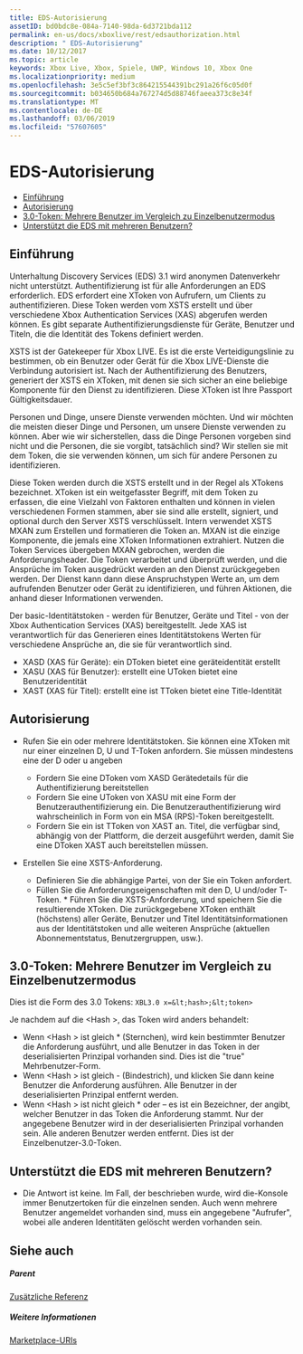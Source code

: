 ```yaml
---
title: EDS-Autorisierung
assetID: bd0bdc8e-084a-7140-98da-6d3721bda112
permalink: en-us/docs/xboxlive/rest/edsauthorization.html
description: " EDS-Autorisierung"
ms.date: 10/12/2017
ms.topic: article
keywords: Xbox Live, Xbox, Spiele, UWP, Windows 10, Xbox One
ms.localizationpriority: medium
ms.openlocfilehash: 3e5c5ef3bf3c864215544391bc291a26f6c05d0f
ms.sourcegitcommit: b034650b684a767274d5d88746faeea373c8e34f
ms.translationtype: MT
ms.contentlocale: de-DE
ms.lasthandoff: 03/06/2019
ms.locfileid: "57607605"
---
```

# <a name="eds-authorization"></a>EDS-Autorisierung
 
  * [Einführung](#ID4EN)
  * [Autorisierung](#ID4EFB)
  * [3.0-Token: Mehrere Benutzer im Vergleich zu Einzelbenutzermodus](#ID4EEC)
  * [Unterstützt die EDS mit mehreren Benutzern?](#ID4EYC)
 
<a id="ID4EN"></a>

 
## <a name="introduction"></a>Einführung
 
Unterhaltung Discovery Services (EDS) 3.1 wird anonymen Datenverkehr nicht unterstützt. Authentifizierung ist für alle Anforderungen an EDS erforderlich. EDS erfordert eine XToken von Aufrufern, um Clients zu authentifizieren. Diese Token werden vom XSTS erstellt und über verschiedene Xbox Authentication Services (XAS) abgerufen werden können. Es gibt separate Authentifizierungsdienste für Geräte, Benutzer und Titeln, die die Identität des Tokens definiert werden.
 
XSTS ist der Gatekeeper für Xbox LIVE. Es ist die erste Verteidigungslinie zu bestimmen, ob ein Benutzer oder Gerät für die Xbox LIVE-Dienste die Verbindung autorisiert ist. Nach der Authentifizierung des Benutzers, generiert der XSTS ein XToken, mit denen sie sich sicher an eine beliebige Komponente für den Dienst zu identifizieren. Diese XToken ist Ihre Passport Gültigkeitsdauer.
 
Personen und Dinge, unsere Dienste verwenden möchten. Und wir möchten die meisten dieser Dinge und Personen, um unsere Dienste verwenden zu können. Aber wie wir sicherstellen, dass die Dinge Personen vorgeben sind nicht und die Personen, die sie vorgibt, tatsächlich sind? Wir stellen sie mit dem Token, die sie verwenden können, um sich für andere Personen zu identifizieren.
 
Diese Token werden durch die XSTS erstellt und in der Regel als XTokens bezeichnet. XToken ist ein weitgefasster Begriff, mit dem Token zu erfassen, die eine Vielzahl von Faktoren enthalten und können in vielen verschiedenen Formen stammen, aber sie sind alle erstellt, signiert, und optional durch den Server XSTS verschlüsselt. Intern verwendet XSTS MXAN zum Erstellen und formatieren die Token an. MXAN ist die einzige Komponente, die jemals eine XToken Informationen extrahiert. Nutzen die Token Services übergeben MXAN gebrochen, werden die Anforderungsheader. Die Token verarbeitet und überprüft werden, und die Ansprüche im Token ausgedrückt werden an den Dienst zurückgegeben werden. Der Dienst kann dann diese Anspruchstypen Werte an, um dem aufrufenden Benutzer oder Gerät zu identifizieren, und führen Aktionen, die anhand dieser Informationen verwenden.
 
Der basic-Identitätstoken - werden für Benutzer, Geräte und Titel - von der Xbox Authentication Services (XAS) bereitgestellt. Jede XAS ist verantwortlich für das Generieren eines Identitätstokens Werten für verschiedene Ansprüche an, die sie für verantwortlich sind.
 
   * XASD (XAS für Geräte): ein DToken bietet eine geräteidentität erstellt
   * XASU (XAS für Benutzer): erstellt eine UToken bietet eine Benutzeridentität
   * XAST (XAS für Titel): erstellt eine ist TToken bietet eine Title-Identität
   
<a id="ID4EFB"></a>

 
## <a name="authorization-process"></a>Autorisierung
 
   * Rufen Sie ein oder mehrere Identitätstoken. Sie können eine XToken mit nur einer einzelnen D, U und T-Token anfordern. Sie müssen mindestens eine der D oder u angeben 
     * Fordern Sie eine DToken vom XASD Gerätedetails für die Authentifizierung bereitstellen
     * Fordern Sie eine UToken von XASU mit eine Form der Benutzerauthentifizierung ein. Die Benutzerauthentifizierung wird wahrscheinlich in Form von ein MSA (RPS)-Token bereitgestellt.
     * Fordern Sie ein ist TToken von XAST an. Titel, die verfügbar sind, abhängig von der Plattform, die derzeit ausgeführt werden, damit Sie eine DToken XAST auch bereitstellen müssen.
  
   * Erstellen Sie eine XSTS-Anforderung.
 
     * Definieren Sie die abhängige Partei, von der Sie ein Token anfordert.
     * Füllen Sie die Anforderungseigenschaften mit den D, U und/oder T-Token.
    * Führen Sie die XSTS-Anforderung, und speichern Sie die resultierende XToken. Die zurückgegebene XToken enthält (höchstens) aller Geräte, Benutzer und Titel Identitätsinformationen aus der Identitätstoken und alle weiteren Ansprüche (aktuellen Abonnementstatus, Benutzergruppen, usw.).
   
<a id="ID4EEC"></a>

 
## <a name="30-tokens-multiuser-vs-single-user"></a>3.0-Token: Mehrere Benutzer im Vergleich zu Einzelbenutzermodus
 
Dies ist die Form des 3.0 Tokens: `XBL3.0 x=&lt;hash>;&lt;token>`
 
Je nachdem auf die &lt;Hash >, das Token wird anders behandelt:
 
   * Wenn &lt;Hash > ist gleich * (Sternchen), wird kein bestimmter Benutzer die Anforderung ausführt, und alle Benutzer in das Token in der deserialisierten Prinzipal vorhanden sind. Dies ist die "true" Mehrbenutzer-Form.
   * Wenn &lt;Hash > ist gleich - (Bindestrich), und klicken Sie dann keine Benutzer die Anforderung ausführen. Alle Benutzer in der deserialisierten Prinzipal entfernt werden.
   * Wenn &lt;Hash > ist nicht gleich * oder – es ist ein Bezeichner, der angibt, welcher Benutzer in das Token die Anforderung stammt. Nur der angegebene Benutzer wird in der deserialisierten Prinzipal vorhanden sein. Alle anderen Benutzer werden entfernt. Dies ist der Einzelbenutzer-3.0-Token.
   
<a id="ID4EYC"></a>

 
## <a name="does-eds-support-multi-users"></a>Unterstützt die EDS mit mehreren Benutzern?
 * Die Antwort ist keine. Im Fall, der beschrieben wurde, wird die-Konsole immer Benutzertoken für die einzelnen senden. Auch wenn mehrere Benutzer angemeldet vorhanden sind, muss ein angegebene "Aufrufer", wobei alle anderen Identitäten gelöscht werden vorhanden sein.
  
<a id="ID4E6C"></a>

 
## <a name="see-also"></a>Siehe auch
 
<a id="ID4EBD"></a>

 
##### <a name="parent"></a>Parent  

[Zusätzliche Referenz](atoc-xboxlivews-reference-additional.md)

  
<a id="ID4END"></a>

 
##### <a name="further-information"></a>Weitere Informationen 

[Marketplace-URIs](../uri/marketplace/atoc-reference-marketplace.md)

   